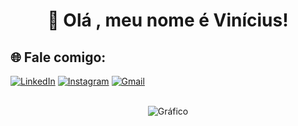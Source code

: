 <h1 text align="center">👋 Olá , meu nome é Vinícius! </h1>

## 🌐 Fale comigo:

[![LinkedIn](https://img.shields.io/badge/LinkedIn-0077B5?style=for-the-badge&logo=linkedin&logoColor=white)](https://www.linkedin.com/in/vin%C3%ADcius-soares-fran%C3%A7a-497862256/)
[![Instagram](https://img.shields.io/badge/Instagram-E4405F?style=for-the-badge&logo=instagram&logoColor=white)](https://www.instagram.com/sf.vini/)
[![Gmail](https://img.shields.io/badge/Gmail-D14836?style=for-the-badge&logo=gmail&logoColor=white)](mailto:viniciusicmsc@gmail.com)

<br>
<div align="center">
  <img alt="Gráfico" src="https://github-profile-summary-cards.vercel.app/api/cards/profile-details?username=ApenasoVini&theme=nord_dark"/>
</div>
<br>
